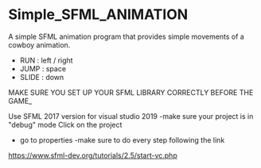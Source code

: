 # Simple_SFML_ANIMATION

A simple SFML animation program that provides simple movements of a cowboy animation.

- RUN   : left / right
- JUMP  : space
- SLIDE : down

MAKE SURE YOU SET UP YOUR SFML LIBRARY CORRECTLY BEFORE THE GAME_

Use SFML 2017 version for visual studio 2019
-make sure your project is in "debug" mode
Click on the project
- go to properties
-make sure to do every step following the link

https://www.sfml-dev.org/tutorials/2.5/start-vc.php
